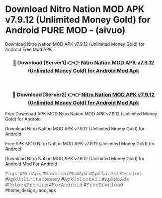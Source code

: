 # Download Nitro Nation MOD APK v7.9.12 (Unlimited Money Gold) for Android PURE MOD - (aivuo)
Download Nitro Nation MOD APK v7.9.12 (Unlimited Money Gold) for Android Free Mod APK

<div align="center">
<h3>🔴 Download [Server1] 👉👉 <a href="https://apk-comot.site?title=Nitro_Nation_MOD_APK_v7.9.12_(Unlimited_Money_Gold)_for_Android">Nitro Nation MOD APK v7.9.12 (Unlimited Money Gold) for Android Mod Apk</a></h3><br>

<h3>🔴 Download [Server2] 👉👉 <a href="https://apk-comot.site?title=Nitro_Nation_MOD_APK_v7.9.12_(Unlimited_Money_Gold)_for_Android">Nitro Nation MOD APK v7.9.12 (Unlimited Money Gold) for Android Mod Apk</a></h3>
</div>


Free Download APK MOD Nitro Nation MOD APK v7.9.12 (Unlimited Money Gold) for Android

Download Nitro Nation MOD APK v7.9.12 (Unlimited Money Gold) for Android 

Free APK MOD Nitro Nation MOD APK v7.9.12 (Unlimited Money Gold) for Android 

Download Nitro Nation MOD APK v7.9.12 (Unlimited Money Gold) for Android Mod For Android

𝚃𝚊𝚐𝚜: #𝙼𝚘𝚍𝙰𝚙𝚔 #𝙳𝚘𝚠𝚗𝚕𝚘𝚊𝚍𝙼𝚘𝚍𝙰𝚙𝚔 #𝙰𝚙𝚔𝙻𝚊𝚝𝚎𝚜𝚝𝚅𝚎𝚛𝚜𝚒𝚘𝚗 #𝙰𝚙𝚔𝚄𝚗𝚕𝚒𝚖𝚒𝚝𝚎𝚍𝙼𝚘𝚗𝚎𝚢 #𝙰𝚙𝚔𝚄𝚗𝚕𝚘𝚌𝚔𝙰𝚕𝚕 #𝙰𝚙𝚔𝙽𝚘𝙰𝚍𝚜 #𝚄𝚗𝚕𝚘𝚌𝚔𝙿𝚛𝚎𝚖𝚒𝚞𝚖 #𝙵𝚘𝚛𝙰𝚗𝚍𝚛𝚘𝚒𝚍 #𝙵𝚛𝚎𝚎𝙳𝚘𝚠𝚗𝚕𝚘𝚊𝚍 #home_design_mod_apk